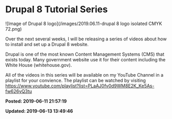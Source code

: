 # Drupal 8 Tutorial Series

![Image of Drupal 8 logo](/images/2019.06.11-drupal 8 logo isolated CMYK 72.png)

Over the next several weeks, I will be releasing a series of videos about how to install and set up a Drupal 8 website.
 
Drupal is one of the most known Content Management Systems (CMS) that exists today. Many government website use it for their content including the White House (whitehouse.gov).
 
All of the videos in this series will be available on my YouTube Channel in a playlist for your convience. The playlist can be watched by visiting
<a target="_blank" 
href="https://www.youtube.com/playlist?list=PLaAJ0fv0d9WM8E2K_Ke5As-fw626yQ3tu">https://www.youtube.com/playlist?list=PLaAJ0fv0d9WM8E2K_Ke5As-fw626yQ3tu</a>

**Posted: 2019-06-11 21:57:19** 

**Updated: 2019-06-13 13:49:46** 
